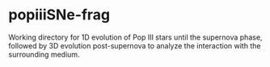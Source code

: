 # popiiiSNe-frag
Working directory for 1D evolution of Pop III stars until the supernova phase, followed by 3D evolution post-supernova to analyze the interaction with the surrounding medium.

